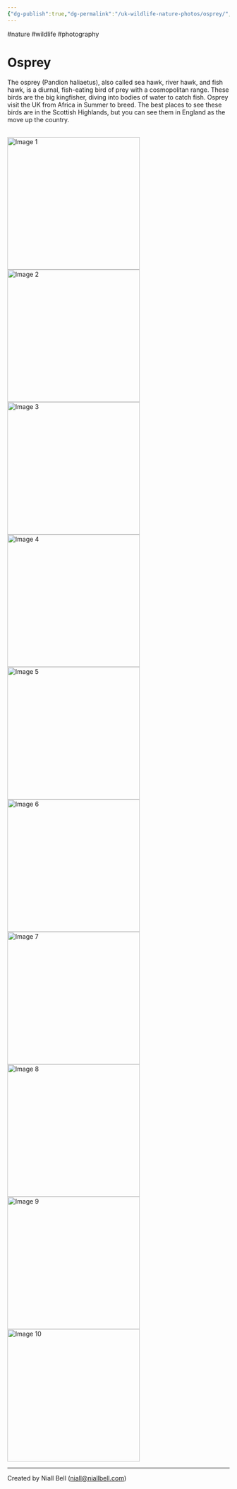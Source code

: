 ```yaml
---
{"dg-publish":true,"dg-permalink":"/uk-wildlife-nature-photos/osprey/","permalink":"/uk-wildlife-nature-photos/osprey/","title":"Osprey","tags":["wildlife","nature","photography"],"noteIcon":"2","created":"2024-04-17T20:08:40.514+01:00","updated":"2024-04-17T20:17:17.459+01:00"}
---
```


#nature #wildlife #photography 
# Osprey

The osprey (Pandion haliaetus), also called sea hawk, river hawk, and fish hawk, is a diurnal, fish-eating bird of prey with a cosmopolitan range. These birds are the big kingfisher, diving into bodies of water to catch fish. Osprey visit the UK from Africa in Summer to breed. The best places to see these birds are in the Scottish Highlands, but you can see them in England as the move up the country.

<br>
<div class="gallery">
    <a href="https://i.imgur.com/QVk6n9F.jpeg" data-fancybox="gallery">
        <img src="https://i.imgur.com/QVk6n9F.jpeg" alt="Image 1" width="300">
    </a>
    <a href="https://i.imgur.com/Westbre.jpeg" data-fancybox="gallery">
        <img src="https://i.imgur.com/Westbre.jpeg" alt="Image 2" width="300">
    </a>
    <a href="https://i.imgur.com/oYn4ckG.png" data-fancybox="gallery">
        <img src="https://i.imgur.com/oYn4ckG.png" alt="Image 3" width="300">
    </a>
    <a href="https://i.imgur.com/XU42XcW.jpeg" data-fancybox="gallery">
        <img src="https://i.imgur.com/XU42XcW.jpeg" alt="Image 4" width="300">
    </a>
    <a href="https://i.imgur.com/fJQTPz6.jpeg" data-fancybox="gallery">
        <img src="https://i.imgur.com/fJQTPz6.jpeg" alt="Image 5" width="300">
    </a>
    <a href="https://i.imgur.com/W147YfY.jpeg" data-fancybox="gallery">
        <img src="https://i.imgur.com/W147YfY.jpeg" alt="Image 6" width="300">
    </a>
    <a href="https://i.imgur.com/jzubMmn.png" data-fancybox="gallery">
        <img src="https://i.imgur.com/jzubMmn.png" alt="Image 7" width="300">
    </a>
    <a href="https://i.imgur.com/MgUdig4.png" data-fancybox="gallery">
        <img src="https://i.imgur.com/MgUdig4.png" alt="Image 8" width="300">
    </a>
    <a href="https://i.imgur.com/PCGifWt.png" data-fancybox="gallery">
        <img src="https://i.imgur.com/PCGifWt.png" alt="Image 9" width="300">
    </a>
    <a href="https://i.imgur.com/I5qHNmM.png" data-fancybox="gallery">
        <img src="https://i.imgur.com/I5qHNmM.png" alt="Image 10" width="300">
    </a>
    <!-- Add more images as needed -->
</div>

---
Created by Niall Bell (niall@niallbell.com)